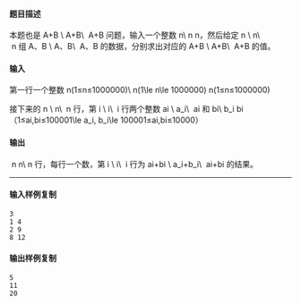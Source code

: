 #### 题目描述

本题也是 A+B \\ A+B\\  A+B 问题，输入一个整数 n\\ n n，然后给定 n \\ n\\  n 组 A、B \\ A、B\\  A、B 的数据，分别求出对应的 A+B \\ A+B\\  A+B 的值。

#### 输入

第一行一个整数 n(1≤n≤1000000)\\ n(1\\le n\\le 1000000) n(1≤n≤1000000)

接下来的 n \\ n\\  n 行，第 i \\ i\\  i 行两个整数 ai \\ a\_i\\  ai 和 bi\\ b\_i bi（1≤ai,bi≤100001\\le a\_i, b\_i\\le 100001≤ai,bi≤10000）

#### 输出

 n n\\ n 行，每行一个数，第 i \\ i\\  i 行为 ai+bi \\ a\_i+b\_i\\  ai+bi 的结果。

___

#### 输入样例复制

```
3
1 4
2 9
8 12
```

#### 输出样例复制

```
5
11
20
```